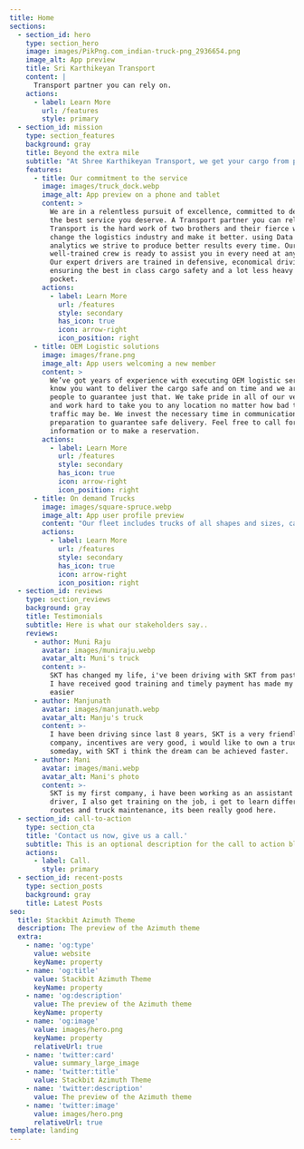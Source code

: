 ```yaml
---
title: Home
sections:
  - section_id: hero
    type: section_hero
    image: images/PikPng.com_indian-truck-png_2936654.png
    image_alt: App preview
    title: Sri Karthikeyan Transport
    content: |
      Transport partner you can rely on.
    actions:
      - label: Learn More
        url: /features
        style: primary
  - section_id: mission
    type: section_features
    background: gray
    title: Beyond the extra mile
    subtitle: "At Shree Karthikeyan Transport, we get your cargo from point A to B with safety and with ease.\_We thrive for customer satisfaction working hard to go beyond the extra mile: we’ll work whenever our clients need us, offering worry-free, quality service at a great price. Contact us today, we've got you covered."
    features:
      - title: Our commitment to the service
        image: images/truck_dock.webp
        image_alt: App preview on a phone and tablet
        content: >
          We are in a relentless pursuit of excellence, committed to delivering
          the best service you deserve. A Transport partner you can rely on, S.K
          Transport is the hard work of two brothers and their fierce will to
          change the logistics industry and make it better. using Data and
          analytics we strive to produce better results every time. Our
          well-trained crew is ready to assist you in every need at any time,
          Our expert drivers are trained in defensive, economical driving
          ensuring the best in class cargo safety and a lot less heavy on the
          pocket.
        actions:
          - label: Learn More
            url: /features
            style: secondary
            has_icon: true
            icon: arrow-right
            icon_position: right
      - title: OEM Logistic solutions
        image: images/frane.png
        image_alt: App users welcoming a new member
        content: >
          We’ve got years of experience with executing OEM logistic services. We
          know you want to deliver the cargo safe and on time and we are the
          people to guarantee just that. We take pride in all of our vehicles
          and work hard to take you to any location no matter how bad the
          traffic may be. We invest the necessary time in communication and
          preparation to guarantee safe delivery. Feel free to call for more
          information or to make a reservation.
        actions:
          - label: Learn More
            url: /features
            style: secondary
            has_icon: true
            icon: arrow-right
            icon_position: right
      - title: On demand Trucks
        image: images/square-spruce.webp
        image_alt: App user profile preview
        content: "Our fleet includes trucks of all shapes and sizes, catering to your needs. Flat beds, closed containers, Vehicle carriers, up to 16 tonne capacity vehicles are currently\_available, and we are growing every day, adding new members to our fleet constantly, our partner program enables us to collaborate with other fleet owners to enable seamless transportation.\n"
        actions:
          - label: Learn More
            url: /features
            style: secondary
            has_icon: true
            icon: arrow-right
            icon_position: right
  - section_id: reviews
    type: section_reviews
    background: gray
    title: Testimonials
    subtitle: Here is what our stakeholders say..
    reviews:
      - author: Muni Raju
        avatar: images/muniraju.webp
        avatar_alt: Muni's truck
        content: >-
          SKT has changed my life, i've been driving with SKT from past 2 years,
          I have received good training and timely payment has made my life much
          easier
      - author: Manjunath
        avatar: images/manjunath.webp
        avatar_alt: Manju's truck
        content: >-
          I have been driving since last 8 years, SKT is a very friendly
          company, incentives are very good, i would like to own a truck
          someday, with SKT i think the dream can be achieved faster.
      - author: Mani
        avatar: images/mani.webp
        avatar_alt: Mani's photo
        content: >-
          SKT is my first company, i have been working as an assistant to
          driver, I also get training on the job, i get to learn different
          routes and truck maintenance, its been really good here.
  - section_id: call-to-action
    type: section_cta
    title: 'Contact us now, give us a call.'
    subtitle: This is an optional description for the call to action block.
    actions:
      - label: Call.
        style: primary
  - section_id: recent-posts
    type: section_posts
    background: gray
    title: Latest Posts
seo:
  title: Stackbit Azimuth Theme
  description: The preview of the Azimuth theme
  extra:
    - name: 'og:type'
      value: website
      keyName: property
    - name: 'og:title'
      value: Stackbit Azimuth Theme
      keyName: property
    - name: 'og:description'
      value: The preview of the Azimuth theme
      keyName: property
    - name: 'og:image'
      value: images/hero.png
      keyName: property
      relativeUrl: true
    - name: 'twitter:card'
      value: summary_large_image
    - name: 'twitter:title'
      value: Stackbit Azimuth Theme
    - name: 'twitter:description'
      value: The preview of the Azimuth theme
    - name: 'twitter:image'
      value: images/hero.png
      relativeUrl: true
template: landing
---
```

